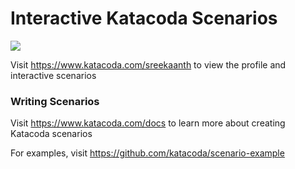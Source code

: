 # Interactive Katacoda Scenarios

[![](http://shields.katacoda.com/katacoda/sreekaanth/count.svg)](https://www.katacoda.com/sreekaanth "Get your profile on Katacoda.com")

Visit https://www.katacoda.com/sreekaanth to view the profile and interactive scenarios

### Writing Scenarios
Visit https://www.katacoda.com/docs to learn more about creating Katacoda scenarios

For examples, visit https://github.com/katacoda/scenario-example
